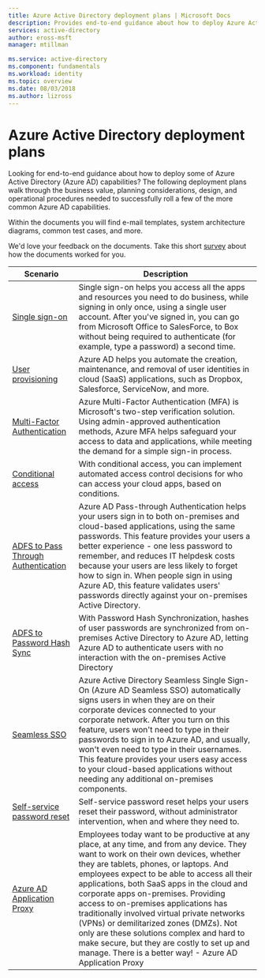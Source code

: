 ```yaml
---
title: Azure Active Directory deployment plans | Microsoft Docs
description: Provides end-to-end guidance about how to deploy Azure Active Directory capabilities
services: active-directory
author: eross-msft
manager: mtillman

ms.service: active-directory
ms.component: fundamentals
ms.workload: identity
ms.topic: overview
ms.date: 08/03/2018
ms.author: lizross
---
```


# Azure Active Directory deployment plans
Looking for end-to-end guidance about how to deploy some of Azure Active Directory (Azure AD) capabilities? The following deployment plans walk through the business value, planning considerations, design, and operational procedures needed to successfully roll a few of the more common Azure AD capabilities. 

Within the documents you will find e-mail templates, system architecture diagrams, common test cases, and more. 

We'd love your feedback on the documents. Take this short [survey](https://aka.ms/deploymentplanfeedback) about how the documents worked for you. 

|Scenario |Description |
|-|-|
|[Single sign-on](https://aka.ms/SSODPDownload)|Single sign-on helps you access all the apps and resources you need to do business, while signing in only once, using a single user account. After you've signed in, you can go from Microsoft Office to SalesForce, to Box without being required to authenticate (for example, type a password) a second time.|
|[User provisioning](https://aka.ms/UserProvisioningDPDownload)|Azure AD helps you automate the creation, maintenance, and removal of user identities in cloud (SaaS) applications, such as Dropbox, Salesforce, ServiceNow, and more.|
|[Multi-Factor Authentication](https://aka.ms/MFADPDownload)|Azure Multi-Factor Authentication (MFA) is Microsoft's two-step verification solution. Using admin-approved authentication methods, Azure MFA helps safeguard your access to data and applications, while meeting the demand for a simple sign-in process.|
|[Conditional access](https://aka.ms/CADPDownload)|With conditional access, you can implement automated access control decisions for who can access your cloud apps, based on conditions.|
|[ADFS to Pass Through Authentication](https://ADFSTOPTADPDownload)|Azure AD Pass-through Authentication helps your users sign in to both on-premises and cloud-based applications, using the same passwords. This feature provides your users a better experience - one less password to remember, and reduces IT helpdesk costs because your users are less likely to forget how to sign in. When people sign in using Azure AD, this feature validates users' passwords directly against your on-premises Active Directory.|
|[ADFS to Password Hash Sync](https://ADFSTOPHSDPDownload)|With Password Hash Synchronization, hashes of user passwords are synchronized from on-premises Active Directory to Azure AD, letting Azure AD to authenticate users with no interaction with the on-premises Active Directory|
|[Seamless SSO](https://SeamlessSSODPDownload)|Azure Active Directory Seamless Single Sign-On (Azure AD Seamless SSO) automatically signs users in when they are on their corporate devices connected to your corporate network. After you turn on this feature, users won't need to type in their passwords to sign in to Azure AD, and usually, won't even need to type in their usernames. This feature provides your users easy access to your cloud-based applications without needing any additional on-premises components.|
|[Self-service password reset](https://aka.ms/SSPRDPDownload)|Self-service password reset helps your users reset their password, without administrator intervention, when and where they need to.|
|[Azure AD Application Proxy](https://aka.ms/AppProxyDPDownload)|Employees today want to be productive at any place, at any time, and from any device. They want to work on their own devices, whether they are tablets, phones, or laptops. And employees expect to be able to access all their applications, both SaaS apps in the cloud and corporate apps on-premises. Providing access to on-premises applications has traditionally involved virtual private networks (VPNs) or demilitarized zones (DMZs). Not only are these solutions complex and hard to make secure, but they are costly to set up and manage. There is a better way! - Azure AD Application Proxy|
